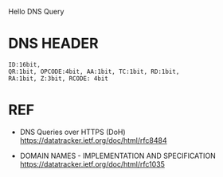 Hello DNS Query

# DNS HEADER
```
ID:16bit,
QR:1bit, OPCODE:4bit, AA:1bit, TC:1bit, RD:1bit,
RA:1bit, Z:3bit, RCODE: 4bit

```


# REF
- DNS Queries over HTTPS (DoH) 
https://datatracker.ietf.org/doc/html/rfc8484

- DOMAIN NAMES - IMPLEMENTATION AND SPECIFICATION 
https://datatracker.ietf.org/doc/html/rfc1035

